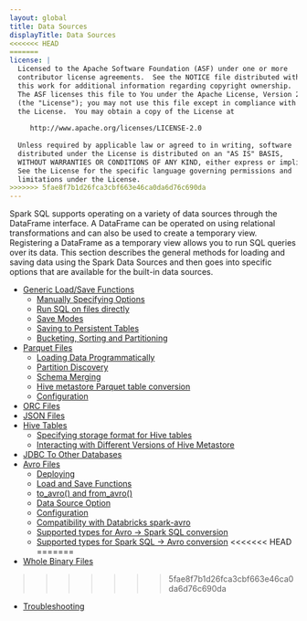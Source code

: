 ```yaml
---
layout: global
title: Data Sources
displayTitle: Data Sources
<<<<<<< HEAD
=======
license: |
  Licensed to the Apache Software Foundation (ASF) under one or more
  contributor license agreements.  See the NOTICE file distributed with
  this work for additional information regarding copyright ownership.
  The ASF licenses this file to You under the Apache License, Version 2.0
  (the "License"); you may not use this file except in compliance with
  the License.  You may obtain a copy of the License at
 
     http://www.apache.org/licenses/LICENSE-2.0
 
  Unless required by applicable law or agreed to in writing, software
  distributed under the License is distributed on an "AS IS" BASIS,
  WITHOUT WARRANTIES OR CONDITIONS OF ANY KIND, either express or implied.
  See the License for the specific language governing permissions and
  limitations under the License.
>>>>>>> 5fae8f7b1d26fca3cbf663e46ca0da6d76c690da
---
```



Spark SQL supports operating on a variety of data sources through the DataFrame interface.
A DataFrame can be operated on using relational transformations and can also be used to create a temporary view.
Registering a DataFrame as a temporary view allows you to run SQL queries over its data. This section
describes the general methods for loading and saving data using the Spark Data Sources and then
goes into specific options that are available for the built-in data sources.


* [Generic Load/Save Functions](sql-data-sources-load-save-functions.html)
  * [Manually Specifying Options](sql-data-sources-load-save-functions.html#manually-specifying-options)
  * [Run SQL on files directly](sql-data-sources-load-save-functions.html#run-sql-on-files-directly)
  * [Save Modes](sql-data-sources-load-save-functions.html#save-modes)
  * [Saving to Persistent Tables](sql-data-sources-load-save-functions.html#saving-to-persistent-tables)
  * [Bucketing, Sorting and Partitioning](sql-data-sources-load-save-functions.html#bucketing-sorting-and-partitioning)
* [Parquet Files](sql-data-sources-parquet.html)
  * [Loading Data Programmatically](sql-data-sources-parquet.html#loading-data-programmatically)
  * [Partition Discovery](sql-data-sources-parquet.html#partition-discovery)
  * [Schema Merging](sql-data-sources-parquet.html#schema-merging)
  * [Hive metastore Parquet table conversion](sql-data-sources-parquet.html#hive-metastore-parquet-table-conversion)
  * [Configuration](sql-data-sources-parquet.html#configuration)
* [ORC Files](sql-data-sources-orc.html)
* [JSON Files](sql-data-sources-json.html)
* [Hive Tables](sql-data-sources-hive-tables.html)
  * [Specifying storage format for Hive tables](sql-data-sources-hive-tables.html#specifying-storage-format-for-hive-tables)
  * [Interacting with Different Versions of Hive Metastore](sql-data-sources-hive-tables.html#interacting-with-different-versions-of-hive-metastore)
* [JDBC To Other Databases](sql-data-sources-jdbc.html)
* [Avro Files](sql-data-sources-avro.html)
  * [Deploying](sql-data-sources-avro.html#deploying)
  * [Load and Save Functions](sql-data-sources-avro.html#load-and-save-functions)
  * [to_avro() and from_avro()](sql-data-sources-avro.html#to_avro-and-from_avro)
  * [Data Source Option](sql-data-sources-avro.html#data-source-option)
  * [Configuration](sql-data-sources-avro.html#configuration)
  * [Compatibility with Databricks spark-avro](sql-data-sources-avro.html#compatibility-with-databricks-spark-avro)
  * [Supported types for Avro -> Spark SQL conversion](sql-data-sources-avro.html#supported-types-for-avro---spark-sql-conversion)
  * [Supported types for Spark SQL -> Avro conversion](sql-data-sources-avro.html#supported-types-for-spark-sql---avro-conversion)
<<<<<<< HEAD
=======
* [Whole Binary Files](sql-data-sources-binaryFile.html)
>>>>>>> 5fae8f7b1d26fca3cbf663e46ca0da6d76c690da
* [Troubleshooting](sql-data-sources-troubleshooting.html)
